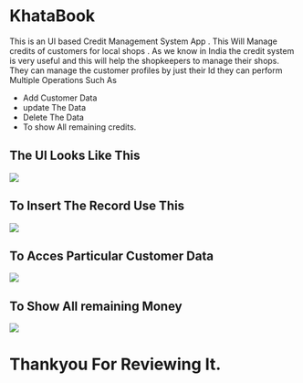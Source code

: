 # KhataBook 

This is an UI based Credit Management System App . This Will Manage credits of customers for local shops . As we know in India the credit system is very useful and this will help the shopkeepers to manage their shops. They can manage the customer profiles by just their Id they can perform Multiple Operations Such As

* Add Customer Data
* update The Data
* Delete The Data
* To show All remaining credits.

## The UI Looks Like This 
<img src="https://github.com/Knighthawk-Leo/Awesome_Python_Scripts/blob/Knighthawk-Leo-patch-1/GUIScripts/Khata%20Book%20Management%20System/Images/khata.jpg">

## To Insert The Record Use This 
<img src="https://github.com/Knighthawk-Leo/Awesome_Python_Scripts/blob/Knighthawk-Leo-patch-1/GUIScripts/Khata%20Book%20Management%20System/Images/KhataAdding.jpg">

## To Acces Particular Customer Data
<img src="https://github.com/Knighthawk-Leo/Awesome_Python_Scripts/blob/Knighthawk-Leo-patch-1/GUIScripts/Khata%20Book%20Management%20System/Images/Showcust.jpg">

## To Show All remaining Money
<img src="https://github.com/Knighthawk-Leo/Awesome_Python_Scripts/blob/Knighthawk-Leo-patch-1/GUIScripts/Khata%20Book%20Management%20System/Images/showall.jpg">



# Thankyou For Reviewing It.
